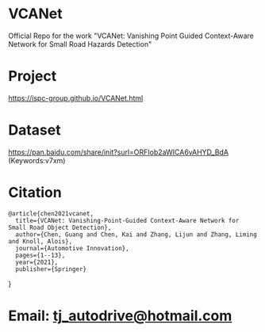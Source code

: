 # VCANet
Official Repo for the work "VCANet: Vanishing Point Guided Context-Aware Network for Small Road Hazards Detection"

# Project
https://ispc-group.github.io/VCANet.html

# Dataset
https://pan.baidu.com/share/init?surl=ORFIob2aWICA6vAHYD_BdA (Keywords:v7xm)

# Citation
    @article{chen2021vcanet,
      title={VCANet: Vanishing-Point-Guided Context-Aware Network for Small Road Object Detection},
      author={Chen, Guang and Chen, Kai and Zhang, Lijun and Zhang, Liming and Knoll, Alois},
      journal={Automotive Innovation},
      pages={1--13},
      year={2021},
      publisher={Springer}
}
    
# Email: tj_autodrive@hotmail.com
